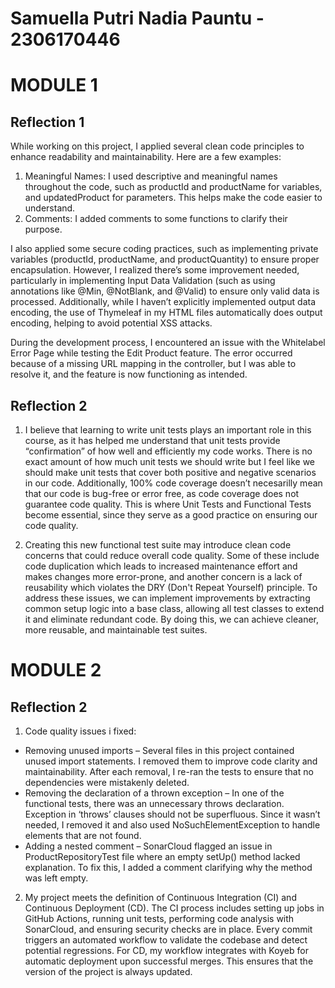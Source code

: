 # Samuella Putri Nadia Pauntu - 2306170446 

# MODULE 1
## Reflection 1
While working on this project, I applied several clean code principles to enhance readability and maintainability. Here are a few examples:

1. Meaningful Names: I used descriptive and meaningful names throughout the code, such as productId and productName for variables, and updatedProduct for parameters. This helps make the code easier to understand.
2. Comments: I added comments to some functions to clarify their purpose.

I also applied some secure coding practices, such as implementing private variables (productId, productName, and productQuantity) to ensure proper encapsulation. However, I realized there’s some improvement needed, particularly in implementing Input Data Validation (such as using annotations like @Min, @NotBlank, and @Valid) to ensure only valid data is processed. Additionally, while I haven’t explicitly implemented output data encoding, the use of Thymeleaf in my HTML files automatically does output encoding, helping to avoid potential XSS attacks.

During the development process, I encountered an issue with the Whitelabel Error Page while testing the Edit Product feature. The error occurred because of a missing URL mapping in the controller, but I was able to resolve it, and the feature is now functioning as intended.

## Reflection 2
1. I believe that learning to write unit tests plays an important role in this course, as it has helped me understand that unit tests provide “confirmation” of how well and efficiently my code works. There is no exact amount of how much unit tests we should write but I feel like we should make unit tests that cover both positive and negative scenarios in our code. Additionally, 100% code coverage doesn’t necesarilly mean that our code is bug-free or error free, as code coverage does not guarantee code quality. This is where Unit Tests and Functional Tests become essential, since they serve as a good practice on ensuring our code quality.

2. Creating this new functional test suite may introduce clean code concerns that could reduce overall code quality. Some of these include code duplication which leads to increased maintenance effort and makes changes more error-prone, and another concern is a lack of reusability which violates the DRY (Don't Repeat Yourself) principle. To address these issues, we can implement improvements by extracting common setup logic into a base class, allowing all test classes to extend it and eliminate redundant code. By doing this, we can achieve cleaner, more reusable, and maintainable test suites. 

# MODULE 2
## Reflection 2
1. Code quality issues i fixed:
- Removing unused imports – Several files in this project contained unused import statements. I removed them to improve code clarity and maintainability. After each removal, I re-ran the tests to ensure that no dependencies were mistakenly deleted.
- Removing the declaration of a thrown exception – In one of the functional tests, there was an unnecessary throws declaration. Exception in ‘throws’ clauses should not be superfluous. Since it wasn’t needed, I removed it and also used NoSuchElementException to handle elements that are not found.
- Adding a nested comment – SonarCloud flagged an issue in ProductRepositoryTest file where an empty setUp() method lacked explanation. To fix this, I added a comment clarifying why the method was left empty.

2. My project meets the definition of Continuous Integration (CI) and Continuous Deployment (CD). The CI process includes setting up jobs in GitHub Actions, running unit tests, performing code analysis with SonarCloud, and ensuring security checks are in place. Every commit triggers an automated workflow to validate the codebase and detect potential regressions. For CD, my workflow integrates with Koyeb for automatic deployment upon successful merges. This ensures that the version of the project is always updated.
